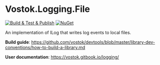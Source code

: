 # Vostok.Logging.File

[![Build & Test & Publish](https://github.com/vostok/logging.file/actions/workflows/ci.yml/badge.svg)](https://github.com/vostok/logging.file/actions/workflows/ci.yml)
[![NuGet](https://img.shields.io/nuget/v/Vostok.Logging.File.svg)](https://www.nuget.org/packages/Vostok.Logging.File/)

An implementation of ILog that writes log events to local files.

**Build guide**: https://github.com/vostok/devtools/blob/master/library-dev-conventions/how-to-build-a-library.md

**User documentation**: https://vostok.gitbook.io/logging/
